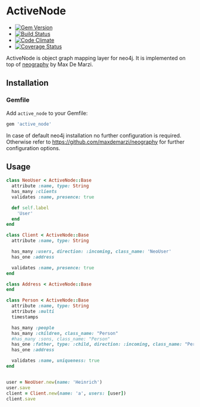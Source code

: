 ActiveNode
==========

- [![Gem Version](https://badge.fury.io/rb/active_node.png)](https://rubygems.org/gems/active_node)
- [![Build Status](https://travis-ci.org/klobuczek/active_node.png?branch=master)](https://travis-ci.org/klobuczek/active_node)
- [![Code Climate](https://codeclimate.com/github/klobuczek/active_node.png)](https://codeclimate.com/github/klobuczek/active_node)
- [![Coverage Status](https://coveralls.io/repos/klobuczek/active_node/badge.png?branch=master)](https://coveralls.io/r/klobuczek/active_node?branch=master)


ActiveNode is object graph mapping layer for neo4j. It is implemented on top of [neography](http://github.com/maxdemarzi/neography) by Max De Marzi.


## Installation

### Gemfile

Add `active_node` to your Gemfile:

```ruby
gem 'active_node'
```

In case of default neo4j installation no further configuration is required. Otherwise refer to https://github.com/maxdemarzi/neography for further configuration options.

## Usage


```ruby
class NeoUser < ActiveNode::Base
  attribute :name, type: String
  has_many :clients
  validates :name, presence: true

  def self.label
    'User'
  end
end

class Client < ActiveNode::Base
  attribute :name, type: String

  has_many :users, direction: :incoming, class_name: 'NeoUser'
  has_one :address

  validates :name, presence: true
end

class Address < ActiveNode::Base
end

class Person < ActiveNode::Base
  attribute :name, type: String
  attribute :multi
  timestamps

  has_many :people
  has_many :children, class_name: "Person"
  #has_many :sons, class_name: "Person"
  has_one :father, type: :child, direction: :incoming, class_name: "Person"
  has_one :address

  validates :name, uniqueness: true
end


user = NeoUser.new(name: 'Heinrich')
user.save
client = Client.new(name: 'a', users: [user])
client.save
```

